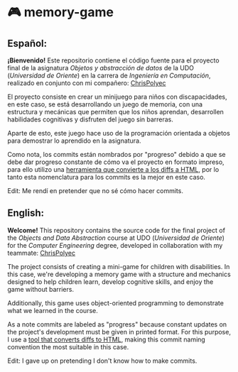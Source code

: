 # 🎮 memory-game

## Español:

**¡Bienvenido!** Este repositorio contiene el código fuente para el proyecto final de la asignatura _Objetos y abstracción de datos_ de la UDO (_Universidad de Oriente_) en la carrera de _Ingeniería en Computación_, realizado en conjunto con mi compañero: [ChrisPolyec](https://github.com/ChrisPolyec)

El proyecto consiste en crear un minijuego para niños con discapacidades, en este caso, se está desarrollando un juego de memoria, con una estructura y mecánicas que permiten que los niños aprendan, desarrollen habilidades cognitivas y disfruten del juego sin barreras.

Aparte de esto, este juego hace uso de la programación orientada a objetos para demostrar lo aprendido en la asignatura.

Como nota, los commits están nombrados por "progreso" debido a que se debe dar progreso constante de cómo va el proyecto en formato impreso, para ello utilizo una [herramienta que convierte a los diffs a HTML](https://www.npmjs.com/package/pretty-diff), por lo tanto esta nomenclatura para los commits es la mejor en este caso.

Edit: Me rendí en pretender que no sé cómo hacer commits.

## English:

**Welcome!** This repository contains the source code for the final project of the _Objects and Data Abstraction_ course at UDO (_Universidad de Oriente_) for the _Computer Engineering_ degree, developed in collaboration with my teammate: [ChrisPolyec](https://github.com/ChrisPolyec)

The project consists of creating a mini-game for children with disabilities. In this case, we're developing a memory game with a structure and mechanics designed to help children learn, develop cognitive skills, and enjoy the game without barriers.

Additionally, this game uses object-oriented programming to demonstrate what we learned in the course.

As a note commits are labeled as "progress" because constant updates on the project's development must be given in printed format. For this purpose, I use a [tool that converts diffs to HTML](https://www.npmjs.com/package/pretty-diff), making this commit naming convention the most suitable in this case.

Edit: I gave up on pretending I don't know how to make commits.
